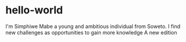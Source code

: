 # hello-world
I'm Simphiwe Mabe a young and ambitious individual from Soweto.
I find new challenges as opportunities to gain more knowledge
A new edition
